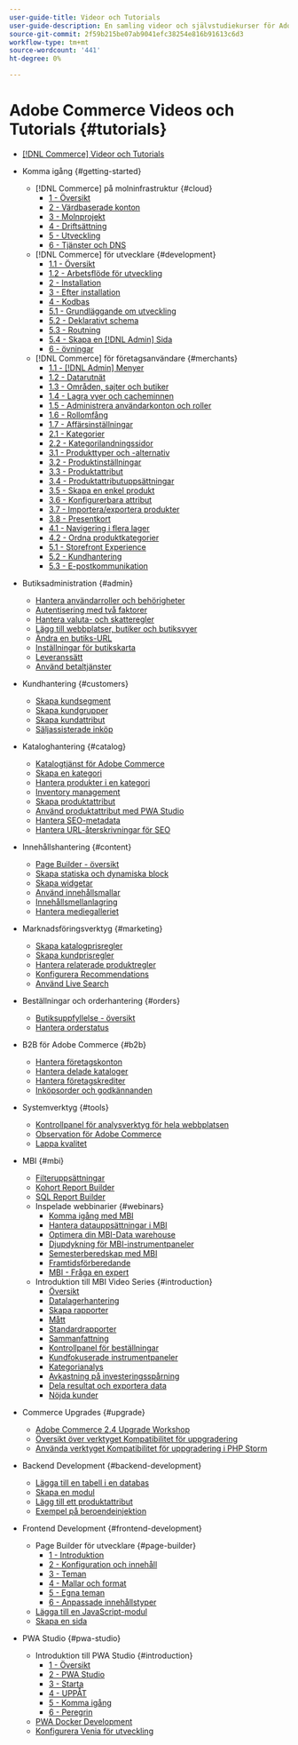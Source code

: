 ```yaml
---
user-guide-title: Videor och Tutorials
user-guide-description: En samling videor och självstudiekurser för Adobe Commerce och Magento Open Source.
source-git-commit: 2f59b215be07ab9041efc38254e816b91613c6d3
workflow-type: tm+mt
source-wordcount: '441'
ht-degree: 0%

---
```



# Adobe Commerce Videos och Tutorials {#tutorials}

+ [[!DNL Commerce] Videor och Tutorials](overview.md)

+ Komma igång {#getting-started}
   + [!DNL Commerce] på molninfrastruktur {#cloud}
      + [1 - Översikt](./cloud/1-overview.md)
      + [2 - Värdbaserade konton](./cloud/2-accounts.md)
      + [3 - Molnprojekt](./cloud/3-projects.md)
      + [4 - Driftsättning](./cloud/4-deployment.md)
      + [5 - Utveckling](./cloud/5-dev-config.md)
      + [6 - Tjänster och DNS](./cloud/6-launch.md)
   + [!DNL Commerce] för utvecklare {#development}
      + [1.1 - Översikt](./developer/backend-1-1-overview.md)
      + [1.2 - Arbetsflöde för utveckling](./developer/backend-1-2-workflow.md)
      + [2 - Installation](./developer/backend-2-install.md)
      + [3 - Efter installation](./developer/backend-3-post-install.md)
      + [4 - Kodbas](./developer/backend-4-code-base.md)
      + [5.1 - Grundläggande om utveckling](./developer/backend-5-1-dev-basics.md)
      + [5.2 - Deklarativt schema](./developer/backend-5-2-declarative-schema.md)
      + [5.3 - Routning](./developer/backend-5-3-routing.md)
      + [5.4 - Skapa en [!DNL Admin] Sida](./developer/backend-5-4-admin-page.md)
      + [6 - övningar](./developer/backend-6-practice.md)
   + [!DNL Commerce] för företagsanvändare {#merchants}
      + [1.1 - [!DNL Admin] Menyer](./merchant/introduction/1-1-menus.md)
      + [1.2 - Datarutnät](./merchant/introduction/1-2-data-grids.md)
      + [1.3 - Områden, sajter och butiker](./merchant/introduction/1-3-apps-scopes-sites-stores.md)
      + [1.4 - Lagra vyer och cacheminnen](./merchant/introduction/1-4-store-views-cache.md)
      + [1.5 - Administrera användarkonton och roller](./merchant/introduction/1-5-users-roles.md)
      + [1.6 - Rollomfång](./merchant/introduction/1-6-role-scopes.md)
      + [1.7 - Affärsinställningar](./merchant/introduction/1-7-business-settings.md)
      + [2.1 - Kategorier](./merchant/introduction/2-1-categories.md)
      + [2.2 - Kategorilandningssidor](./merchant/introduction/2-2-category-landing-page.md)
      + [3.1 - Produkttyper och -alternativ](./merchant/introduction/3-1-product-types-options.md)
      + [3.2 - Produktinställningar](./merchant/introduction/3-2-product-settings.md)
      + [3.3 - Produktattribut](./merchant/introduction/3-3-product-attributes.md)
      + [3.4 - Produktattributuppsättningar](./merchant/introduction/3-4-product-attribute-sets.md)
      + [3.5 - Skapa en enkel produkt](./merchant/introduction/3-5-create-simple-product.md)
      + [3.6 - Konfigurerbara attribut](./merchant/introduction/3-6-configurable-attributes.md)
      + [3.7 - Importera/exportera produkter](./merchant/introduction/3-7-import-export-products.md)
      + [3.8 - Presentkort](./merchant/introduction/3-8-gift-cards.md)
      + [4.1 - Navigering i flera lager](./merchant/introduction/4-1-layered-navigation.md)
      + [4.2 - Ordna produktkategorier](./merchant/introduction/4-2-arrange-product-categories.md)
      + [5.1 - Storefront Experience](./merchant/introduction/5-1-storefront-experience.md)
      + [5.2 - Kundhantering](./merchant/introduction/5-2-customer-management.md)
      + [5.3 - E-postkommunikation](./merchant/introduction/5-3-store-communications.md)

+ Butiksadministration {#admin}
   + [Hantera användarroller och behörigheter](./merchant/users-roles-permissions.md)
   + [Autentisering med två faktorer](./merchant/two-factor-authentication.md)
   + [Hantera valuta- och skatteregler](./merchant/currency-tax-rules.md)
   + [Lägg till webbplatser, butiker och butiksvyer](./merchant/add-websites-stores-views.md)
   + [Ändra en butiks-URL](./merchant/change-store-url.md)
   + [Inställningar för butikskarta](./merchant/site-map-setup.md)
   + [Leveranssätt](./merchant/shipping-delivery.md)
   + [Använd betaltjänster](./merchant/payment-services.md)

+ Kundhantering {#customers}
   + [Skapa kundsegment](./merchant/customer-segments.md)
   + [Skapa kundgrupper](./merchant/customer-groups.md)
   + [Skapa kundattribut](./merchant/customer-attributes.md)
   + [Säljassisterade inköp](./merchant/seller-assisted-shopping.md)

+ Kataloghantering {#catalog}
   + [Katalogtjänst för Adobe Commerce](./merchant/catalog-service.md)
   + [Skapa en kategori](./merchant/category-create.md)
   + [Hantera produkter i en kategori](./merchant/category-products.md)
   + [Inventory management](./merchant/inventory-management.md)
   + [Skapa produktattribut](./merchant/product-attributes-create.md)
   + [Använd produktattribut med PWA Studio](./merchant/product-attributes-pwa.md)
   + [Hantera SEO-metadata](./merchant/seo-metadata.md)
   + [Hantera URL-återskrivningar för SEO](./merchant/seo-url-rewrites.md)

+ Innehållshantering {#content}
   + [Page Builder - översikt](./merchant/page-builder-overview.md)
   + [Skapa statiska och dynamiska block](./merchant/static-dynamic-blocks.md)
   + [Skapa widgetar](./merchant/widgets.md)
   + [Använd innehållsmallar](./merchant/content-templates.md)
   + [Innehållsmellanlagring](./merchant/content-staging.md)
   + [Hantera mediegalleriet](./merchant/media-gallery.md)

+ Marknadsföringsverktyg {#marketing}
   + [Skapa katalogprisregler](./merchant/catalog-price-rules.md)
   + [Skapa kundprisregler](./merchant/cart-price-rules.md)
   + [Hantera relaterade produktregler](./merchant/related-product-rules.md)
   + [Konfigurera Recommendations](./merchant/product-recommendations.md)
   + [Använd Live Search](./merchant/live-search.md)

+ Beställningar och orderhantering {#orders}
   + [Butiksuppfyllelse - översikt](./merchant/store-fulfillment.md)
   + [Hantera orderstatus](./merchant/order-status.md)

+ B2B för Adobe Commerce {#b2b}
   + [Hantera företagskonton](./merchant/b2b/company-accounts.md)
   + [Hantera delade kataloger](./merchant/b2b/shared-catalogs.md)
   + [Hantera företagskrediter](./merchant/b2b/company-credit.md)
   + [Inköpsorder och godkännanden](./merchant/b2b/purchase-orders.md)

+ Systemverktyg {#tools}
   + [Kontrollpanel för analysverktyg för hela webbplatsen](./tools/site-wide-analysis-tool.md)
   + [Observation för Adobe Commerce](./tools/observation-tool.md)
   + [Lappa kvalitet](./tools/quality-patch-tool.md)

+ MBI {#mbi}
   + [Filteruppsättningar](./merchant/business-intelligence/filter-sets.md)
   + [Kohort Report Builder](./merchant/business-intelligence/cohort-report-builder.md)
   + [SQL Report Builder](./merchant/business-intelligence/sql-report-builder.md)
   + Inspelade webbinarier {#webinars}
      + [Komma igång med MBI](./merchant/business-intelligence/webinars/getting-started.md)
      + [Hantera datauppsättningar i MBI](./merchant/business-intelligence/webinars/manage-data-sets.md)
      + [Optimera din MBI-Data warehouse](./merchant/business-intelligence/webinars/optimize-data-warehouse.md)
      + [Djupdykning för MBI-instrumentpaneler](./merchant/business-intelligence/webinars/dashboards-deep-dive.md)
      + [Semesterberedskap med MBI](./merchant/business-intelligence/webinars/holiday-readiness.md)
      + [Framtidsförberedande](./merchant/business-intelligence/prepare-for-future.md)
      + [MBI - Fråga en expert](./merchant/business-intelligence/webinars/ask-expert.md)
   + Introduktion till MBI Video Series {#introduction}
      + [Översikt](./merchant/business-intelligence/1-overview.md)
      + [Datalagerhantering](./merchant/business-intelligence/2-data-warehousing.md)
      + [Skapa rapporter](./merchant/business-intelligence/3-build-reports.md)
      + [Mått](./merchant/business-intelligence/4-metrics.md)
      + [Standardrapporter](./merchant/business-intelligence/5-standard-reports.md)
      + [Sammanfattning](./merchant/business-intelligence/6-executive-summary-dashboard.md)
      + [Kontrollpanel för beställningar](./merchant/business-intelligence/7-orders-dashboard.md)
      + [Kundfokuserade instrumentpaneler](./merchant/business-intelligence/8-customer-focused-dashboards.md)
      + [Kategorianalys](./merchant/business-intelligence/9-category-analysis.md)
      + [Avkastning på investeringsspårning](./merchant/business-intelligence/10-roi-tracking.md)
      + [Dela resultat och exportera data](./merchant/business-intelligence/11-share-results-export-data.md)
      + [Nöjda kunder](./merchant/business-intelligence/12-customer-success.md)

+ Commerce Upgrades {#upgrade}
   + [Adobe Commerce 2.4 Upgrade Workshop](./upgrade/2.4-upgrade-workshop.md)
   + [Översikt över verktyget Kompatibilitet för uppgradering](./upgrade/upgrade-compatibility-tool-overview.md)
   + [Använda verktyget Kompatibilitet för uppgradering i PHP Storm](./upgrade/uct-phpstorm.md)

+ Backend Development {#backend-development}
   + [Lägga till en tabell i en databas](./developer/add-new-db-table.md)
   + [Skapa en modul](./developer/create-module.md)
   + [Lägg till ett produktattribut](./developer/add-product-attribute.md)
   + [Exempel på beroendeinjektion](./developer/dependency-injection.md)

+ Frontend Development {#frontend-development}
   + Page Builder för utvecklare {#page-builder}
      + [1 - Introduktion](./developer/page-builder/1-intro-case-studies.md)
      + [2 - Konfiguration och innehåll](./developer/page-builder/2-config-create-content.md)
      + [3 - Teman](./developer/page-builder/3-themes.md)
      + [4 - Mallar och format](./developer/page-builder/4-admin-templates-apply-styles.md)
      + [5 - Egna teman](./developer/page-builder/5-customize-theme.md)
      + [6 - Anpassade innehållstyper](./developer/page-builder/6-custom-content-types.md)
   + [Lägga till en JavaScript-modul](./developer/add-javascript-module.md)
   + [Skapa en sida](./developer/create-new-page.md)

+ PWA Studio {#pwa-studio}
   + Introduktion till PWA Studio {#introduction}
      + [1 - Översikt](./pwa/introduction/1-overview.md)
      + [2 - PWA Studio](./pwa/introduction/2-pwa-studio-tools.md)
      + [3 - Starta](./pwa/introduction/3-launch.md)
      + [4 - UPPÅT](./pwa/introduction/4-upward.md)
      + [5 - Komma igång](./pwa/introduction/5-getting-started.md)
      + [6 - Peregrin](./pwa/introduction/6-peregrine.md)
   + [PWA Docker Development](./pwa/pwa-docker-development.md)
   + [Konfigurera Venia för utveckling](./pwa/set-up-venia-for-dev.md)
